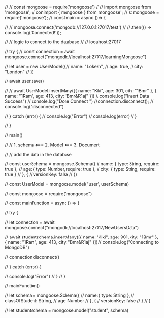 // // const mongoose = require('mongoose')
// // import mongoose from 'mongoose';
// conimport { mongoose } from 'mongoose';
// st mongoose = require('mongoose');
// const main = async () => {


//     // mongoose.connect('mongodb://127.0.0.1:27017/test')
//     // .then(() => console.log('Connected!'));

//     // logic to connect to the database
//     // localhost:27017



//     try {
//         const connection = await mongoose.connect("mongodb://localhost:27017/learningMongoose")

//         let user = new UserModel({
//             name: "Lokesh",
//             age: true,
//             city: "London"
//         })

//         await user.save()

//         // await UserModel.insertMany([{ name: "Kiki", age: 301, city: "1Bmr" }, { name: "1Ram", age: 413, city: "Bmr&R1aj" }])
//         console.log("Insert Data Success")
//         console.log("Done Connect ")
//         connection.disconnect();
//         console.log("disconnected")


//     } catch (error) {
//         console.log("Error")
//         console.log(error)
//     }





// }

// main()

// // 1. schema <=== 2. Model <=== 3. Document

// // add the data in the database

// const userSchema = mongoose.Schema({
//     name: { type: String, require: true },
//     age: { type: Number, require: true },
//     city: { type: String, require: true }
// }, {
//     versionKey: false
// })

// const UserModel = mongoose.model("user", userSchema)



// const mongoose = require("mongoose")



// const mainFunction = async () => {

//     try {

//         let connection = await mongoose.connect("mongodb://localhost:27017/NewUsersData")

//         await studentschema.insertMany([{ name: "Kiki", age: 301, city: "1Bmr" }, { name: "1Ram", age: 413, city: "Bmr&R1aj" }])
//         console.log("Connecting to MongoDB")

//         connection.disconnect()


//     } catch (error) {

//         console.log("Error")
//     }
// }

// mainFunction()


// let schema = mongoose.Schema({
//     name: { type: String },
//     classOfStudent: String,
//     age: Number
// }, {
//     versionKey: false
// }
// )

// let studentschema = mongoose.model("student", schema)


